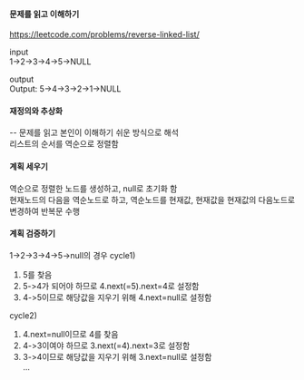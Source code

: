 #### 문제를 읽고 이해하기
https://leetcode.com/problems/reverse-linked-list/

input</br>
1->2->3->4->5->NULL


output</br>
Output: 5->4->3->2->1->NULL


#### 재정의와 추상화<br>
-- 문제를 읽고 본인이 이해하기 쉬운 방식으로 해석<br>
리스트의 순서를 역순으로 정렬함

#### 계획 세우기<br>
역순으로 정렬한 노드를 생성하고, null로 초기화 함<br>
현재노드의 다음을 역순노드로 하고, 역순노드를 현재값, 현재값을 현재값의 다음노드로 변경하여 반복문 수행

#### 계획 검증하기
1->2->3->4->5->null의 경우
cycle1)
1. 5를 찾음<br>
2. 5->4가 되어야 하므로 4.next(=5).next=4로 설정함<br>
3. 4->5이므로 해당값을 지우기 위해 4.next=null로 설정함<br>

cycle2)
1. 4.next=null이므로 4를 찾음<br>
2. 4->3이여야 하므로 3.next(=4).next=3로 설정함<br>
3. 3->4이므로 해당값을 지우기 위해 3.next=null로 설정함<br>
...